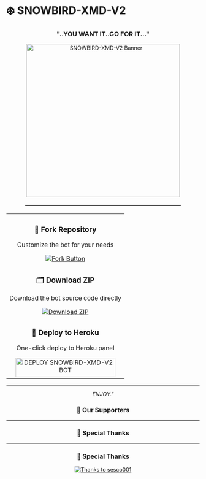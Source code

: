 # ❄️ SNOWBIRD-XMD-V2

<h3 align="center">"..YOU WANT IT..GO FOR IT..."</h3>

<div align="center">
  <img src="https://files.catbox.moe/nfjmvf.jpg" alt="SNOWBIRD-XMD-V2 Banner" width="400" />
  
  <hr style="width: 80%; margin: 20px auto; border: 0.5px solid #333;" />
</div>

<table align="center">
  <tr>
    <td align="center" width="100%">
      <h3>🔄 Fork Repository</h3>
      <p>Customize the bot for your needs</p>
      <a href="https://github.com/SNOWBIRD0074/SNOWBIRD-XMD-V2-/fork">
        <img src="https://img.shields.io/badge/FORK-purple?style=for-the-badge" alt="Fork Button">
      </a>
    </td>
  </tr>
  <tr>
    <td align="center" width="100%">
      <h3>🗂 Download ZIP</h3>
      <p>Download the bot source code directly</p>
      <a href="https://github.com/SNOWBIRD0074/SNOWBIRD-XMD-V2-/archive/refs/heads/main.zip">
        <img src="https://img.shields.io/badge/ZIP-purple?style=for-the-badge" alt="Download ZIP">
      </a>
    </td>
  </tr>
  <tr>
    <td align="center" width="100%">
      <h3>🚀 Deploy to Heroku</h3>
      <p>One-click deploy to Heroku panel</p>
      <a href="https://dashboard.heroku.com/new?template=https://github.com/SNOWBIRD0074/SNOWBIRD-XMD-V2-/tree/main">
        <img title="DEPLOY SNOWBIRD-XMD-V2 BOT" src="https://img.shields.io/badge/👻_DEPLOY_ON_HEROKU-000000?style=for-the-badge&logo=heroku&logoColor=white&color=FF00FF" width="260" height="50"/>
      </a>
    </td>
  </tr>
</table>

---

<p align="center">
  <i>ENJOY."</i>
</p>

<div align="center">
  <h3>🌟 Our Supporters</h3>
  
  ---

### 🙏 Special Thanks
---

### 🙏 Special Thanks

<a href="https://github.com/sesco001">
  <img src="https://img.shields.io/badge/Thanks-sesco001-blueviolet?style=for-the-badge&logo=github" alt="Thanks to sesco001" />
</a>
